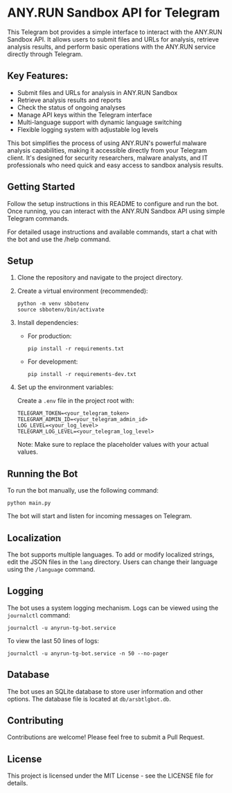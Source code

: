 # ANY.RUN Sandbox API for Telegram

This Telegram bot provides a simple interface to interact with the ANY.RUN Sandbox API. It allows users to submit files and URLs for analysis, retrieve analysis results, and perform basic operations with the ANY.RUN service directly through Telegram.

## Key Features:

- Submit files and URLs for analysis in ANY.RUN Sandbox
- Retrieve analysis results and reports
- Check the status of ongoing analyses
- Manage API keys within the Telegram interface
- Multi-language support with dynamic language switching
- Flexible logging system with adjustable log levels

This bot simplifies the process of using ANY.RUN's powerful malware analysis capabilities, making it accessible directly from your Telegram client. It's designed for security researchers, malware analysts, and IT professionals who need quick and easy access to sandbox analysis results.

## Getting Started

Follow the setup instructions in this README to configure and run the bot. Once running, you can interact with the ANY.RUN Sandbox API using simple Telegram commands.

For detailed usage instructions and available commands, start a chat with the bot and use the /help command.

## Setup

1. Clone the repository and navigate to the project directory.

2. Create a virtual environment (recommended):
   ```
   python -m venv sbbotenv
   source sbbotenv/bin/activate
   ```

3. Install dependencies:
   - For production:
     ```
     pip install -r requirements.txt
     ```
   - For development:
     ```
     pip install -r requirements-dev.txt
     ```

4. Set up the environment variables:

   Create a `.env` file in the project root with:

   ```
   TELEGRAM_TOKEN=<your_telegram_token>
   TELEGRAM_ADMIN_ID=<your_telegram_admin_id>
   LOG_LEVEL=<your_log_level>
   TELEGRAM_LOG_LEVEL=<your_telegram_log_level>
   ```

   Note: Make sure to replace the placeholder values with your actual values.

## Running the Bot

To run the bot manually, use the following command:

```
python main.py
```

The bot will start and listen for incoming messages on Telegram.

## Localization

The bot supports multiple languages. To add or modify localized strings, edit the JSON files in the `lang` directory. Users can change their language using the `/language` command.

## Logging

The bot uses a system logging mechanism. Logs can be viewed using the `journalctl` command:

```
journalctl -u anyrun-tg-bot.service
```

To view the last 50 lines of logs:
```
journalctl -u anyrun-tg-bot.service -n 50 --no-pager
```

## Database

The bot uses an SQLite database to store user information and other options. The database file is located at `db/arsbtlgbot.db`.

## Contributing

Contributions are welcome! Please feel free to submit a Pull Request.

## License

This project is licensed under the MIT License - see the LICENSE file for details.
